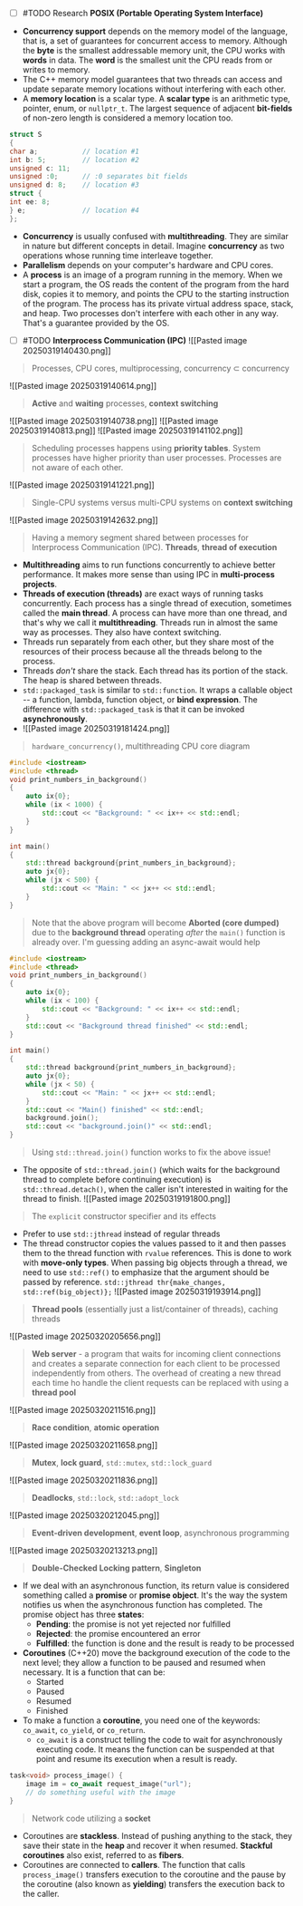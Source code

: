 - [ ] #TODO Research **POSIX (Portable Operating System Interface)**
- **Concurrency support** depends on the memory model of the language, that is, a set of guarantees for concurrent access to memory. Although the **byte** is the smallest addressable memory unit, the CPU works with **words** in data. The **word** is the smallest unit the CPU reads from or writes to memory.
- The C++ memory model guarantees that two threads can access and update separate memory locations without interfering with each other. 
- A **memory location** is a scalar type. A **scalar type** is an arithmetic type, pointer, enum, or `nullptr_t`. The largest sequence of adjacent **bit-fields** of non-zero length is considered a memory location too.
```c++
struct S
{
char a;           // location #1
int b: 5;         // location #2
unsigned c: 11;
unsigned :0;      // :0 separates bit fields
unsigned d: 8;    // location #3
struct {
int ee: 8;
} e;              // location #4
};
```

- **Concurrency** is usually confused with **multithreading**. They are similar in nature but different concepts in detail. Imagine **concurrency** as two operations whose running time interleave together. 
- **Parallelism** depends on your computer's hardware and CPU cores.
- A **process** is an image of a program running in the memory. When we start a program, the OS reads the content of the program from the hard disk, copies it to memory, and points the CPU to the starting instruction of the program. The process has its private virtual address space, stack, and heap. Two processes don't interfere with each other in any way. That's a guarantee provided by the OS.
- [ ] #TODO **Interprocess Communication (IPC)**
![[Pasted image 20250319140430.png]]
> Processes, CPU cores, multiprocessing, concurrency $\subset$ concurrency

![[Pasted image 20250319140614.png]]
> **Active** and **waiting** processes, **context switching**


![[Pasted image 20250319140738.png]]
![[Pasted image 20250319140813.png]]
![[Pasted image 20250319141102.png]]
> Scheduling processes happens using **priority tables**. System processes have higher priority than user processes. Processes are not aware of each other.

![[Pasted image 20250319141221.png]]
> Single-CPU systems versus multi-CPU systems on **context switching**

![[Pasted image 20250319142632.png]]
> Having a memory segment shared between processes for Interprocess Communication (IPC). **Threads**, **thread of execution**

- **Multithreading** aims to run functions concurrently to achieve better performance. It makes more sense than using IPC in **multi-process projects**.
- **Threads of execution (threads)** are exact ways of running tasks concurrently. Each process has a single thread of execution, sometimes called the **main thread**. A process can have more than one thread, and that's why we call it **multithreading**. Threads run in almost the same way as processes. They also have context switching.
- Threads run separately from each other, but they share most of the resources of their process because all the threads belong to the process.
- Threads *don't* share the stack. Each thread has its portion of the stack. The heap is shared between threads.
- `std::packaged_task` is similar to `std::function`. It wraps a callable object -- a function, lambda, function object, or **bind expression**. The difference with `std::packaged_task` is that it can be invoked **asynchronously**.
- ![[Pasted image 20250319181424.png]]
> `hardware_concurrency()`, multithreading CPU core diagram

```c++
#include <iostream>
#include <thread>
void print_numbers_in_background()
{
	auto ix{0};
	while (ix < 1000) {
		std::cout << "Background: " << ix++ << std::endl;
	}
}

int main()
{
	std::thread background{print_numbers_in_background};
	auto jx{0};
	while (jx < 500) {
		std::cout << "Main: " << jx++ << std::endl;
	}
}
```
> Note that the above program will become **Aborted (core dumped)** due to the **background thread** operating *after* the `main()` function is already over. I'm guessing adding an async-await would help

```c++
#include <iostream>
#include <thread>
void print_numbers_in_background()
{
	auto ix{0};
	while (ix < 100) {
		std::cout << "Background: " << ix++ << std::endl;
	}
	std::cout << "Background thread finished" << std::endl;
}

int main()
{
	std::thread background{print_numbers_in_background};
	auto jx{0};
	while (jx < 50) {
		std::cout << "Main: " << jx++ << std::endl;
	}
	std::cout << "Main() finished" << std::endl;
	background.join();
	std::cout << "background.join()" << std::endl;
}
```
> Using `std::thread.join()` function works to fix the above issue!

- The opposite of `std::thread.join()` (which waits for the background thread to complete before continuing execution) is `std::thread.detach()`, when the caller isn't interested in waiting for the thread to finish.
![[Pasted image 20250319191800.png]]
> The `explicit` constructor specifier and its effects

- Prefer to use `std::jthread` instead of regular threads
- The thread constructor copies the values passed to it and then passes them to the thread function with `rvalue` references. This is done to work with **move-only types**. When passing big objects through a thread, we need to use `std::ref()` to emphasize that the argument should be passed by reference. `std::jthread thr{make_changes, std::ref(big_object)};`
![[Pasted image 20250319193914.png]]
> **Thread pools** (essentially just a list/container of threads), caching threads

![[Pasted image 20250320205656.png]]
> **Web server** - a program that waits for incoming client connections and creates a separate connection for each client to be processed independently from others. The overhead of creating a new thread each time ho handle the client requests can be replaced with using a **thread pool**

![[Pasted image 20250320211516.png]]
> **Race condition**, **atomic operation** 

![[Pasted image 20250320211658.png]]
> **Mutex**, **lock guard**, `std::mutex`, `std::lock_guard`

![[Pasted image 20250320211836.png]]
> **Deadlocks**, `std::lock`, `std::adopt_lock`

![[Pasted image 20250320212045.png]]
> **Event-driven development**, **event loop**, asynchronous programming

![[Pasted image 20250320213213.png]]
> **Double-Checked Locking pattern**, **Singleton**

- If we deal with an asynchronous function, its return value is considered something called a **promise** or **promise object**. It's the way the system notifies us when the asynchronous function has completed. The promise object has three **states**:
	- **Pending**: the promise is not yet rejected nor fulfilled
	- **Rejected**: the promise encountered an error
	- **Fulfilled**: the function is done and the result is ready to be processed
- **Coroutines** (C++20) move the background execution of the code to the next level; they allow a function to be paused and resumed when necessary. It is a function that can be:
	- Started
	- Paused
	- Resumed
	- Finished
- To make a function a **coroutine**, you need one of the keywords: `co_await`, `co_yield`, or `co_return`. 
	- `co_await` is a construct telling the code to wait for asynchronously executing code. It means the function can be suspended at that point and resume its execution when a result is ready.
```c++
task<void> process_image() {
	image im = co_await request_image("url");
	// do something useful with the image
}
```
> Network code utilizing a **socket** 

- Coroutines are **stackless**. Instead of pushing anything to the stack, they save their state in the **heap** and recover it when resumed. **Stackful coroutines** also exist, referred to as **fibers**.
- Coroutines are connected to **callers**. The function that calls `process_image()` transfers execution to the coroutine and the pause by the coroutine (also known as **yielding**) transfers the execution back to the caller.